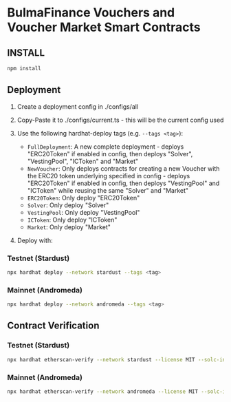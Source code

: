 # BulmaFinance Vouchers and Voucher Market Smart Contracts
## INSTALL

```bash
npm install
```

## Deployment
1. Create a deployment config in ./configs/all
2. Copy-Paste it to ./configs/current.ts - this will be the current config used
3. Use the following hardhat-deploy tags (e.g. ```--tags <tag>```):
    - ```FullDeployment```: A new complete deployment - deploys "ERC20Token" if enabled in config, then deploys "Solver", "VestingPool", "ICToken" and "Market"
    - ```NewVoucher```: Only deploys contracts for creating a new Voucher with the ERC20 token underlying specified in config - deploys "ERC20Token" if enabled in config, then deploys "VestingPool" and "ICToken" while reusing the same "Solver" and "Market"
    - ```ERC20Token```: Only deploy "ERC20Token"
    - ```Solver```: Only deploy "Solver"
    - ```VestingPool```: Only deploy "VestingPool" 
    - ```ICToken```: Only deploy "ICToken" 
    - ```Market```: Only deploy "Market"

4. Deploy with: 
### Testnet (Stardust)
```bash
npx hardhat deploy --network stardust --tags <tag>
```

### Mainnet (Andromeda)
```bash
npx hardhat deploy --network andromeda --tags <tag>
```

## Contract Verification
### Testnet (Stardust)
```bash
npx hardhat etherscan-verify --network stardust --license MIT --solc-input
```

### Mainnet (Andromeda)
```bash
npx hardhat etherscan-verify --network andromeda --license MIT --solc-input
```